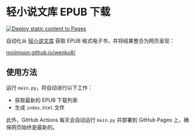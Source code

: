 # 轻小说文库 EPUB 下载

[![Deploy static content to Pages](https://github.com/mojimoon/wenku8/actions/workflows/static.yml/badge.svg)](https://github.com/mojimoon/wenku8/actions/workflows/static.yml)

自动化从 [轻小说文库](https://www.wenku8.net) 获取 EPUB 格式电子书，并将结果整合为网页呈现：

[mojimoon.github.io/wenku8/](https://mojimoon.github.io/wenku8/)

## 使用方法

运行 `main.py`，将自动进行以下工作：

- 获取最新的 EPUB 下载列表
- 生成 `index.html` 文件

此外，GitHub Actions 每天会自动运行 `main.py` 并部署到 GitHub Pages 上，确保网页始终是最新的。
